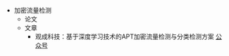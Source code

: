 - 加密流量检测
  - 论文
  - 文章
    - 观成科技：基于深度学习技术的APT加密流量检测与分类检测方案 [公众号](https://mp.weixin.qq.com/s/d7Lu03oDA1Gbi75W3irtvA)